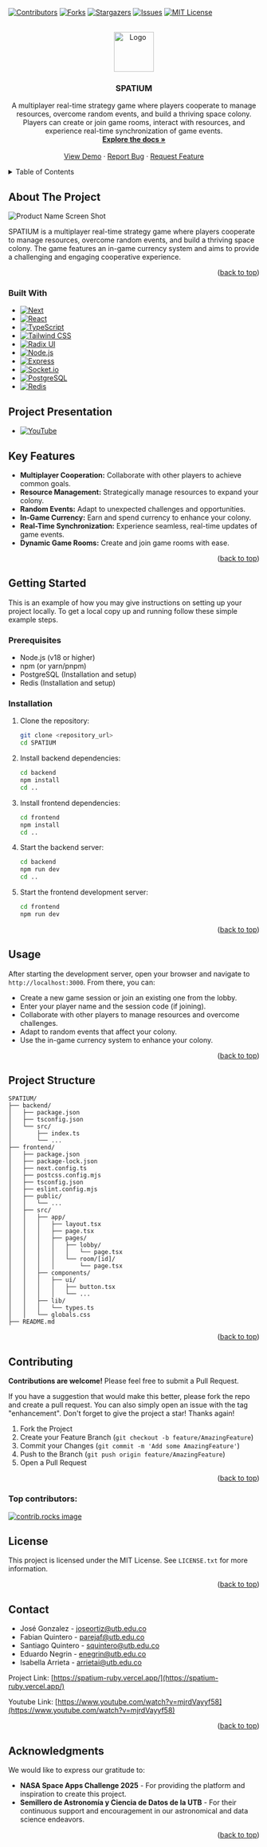 <!-- Improved compatibility of back to top link: See: https://github.com/othneildrew/Best-README-Template/pull/73 -->
<a id="readme-top"></a>
<!--

<!-- PROJECT SHIELDS -->
<!--
*** I'm using markdown "reference style" links for readability.
*** Reference links are enclosed in brackets [ ] instead of parentheses ( ).
*** See the bottom of this document for the declaration of the reference variables
*** for contributors-url, forks-url, etc. This is an optional, concise syntax you may use.
*** https://www.markdownguide.org/basic-syntax/#reference-style-links
-->
[![Contributors][contributors-shield]][contributors-url]
[![Forks][forks-shield]][forks-url]
[![Stargazers][stars-shield]][stars-url]
[![Issues][issues-shield]][issues-url]
[![MIT License][license-shield]][license-url]


<!-- PROJECT LOGO -->
<br />
<div align="center">
  <a href="https://github.com/Joverit5/NASA-SPATIUM">
    <img src="images/astronomy.png" alt="Logo" width="80" height="80">
  </a>

<h3 align="center">SPATIUM</h3>

  <p align="center">
    A multiplayer real-time strategy game where players cooperate to manage resources, overcome random events, and build a thriving space colony. Players can create or join game rooms, interact with resources, and experience real-time synchronization of game events.
    <br />
    <a href="https://github.com/Joverit5/NASA-SPATIUM.git"><strong>Explore the docs »</strong></a>
    <br />
    <br />
    <a href="https://spatium-ruby.vercel.app/">View Demo</a>  
    ·
   <a href="https://github.com/Joverit5/NASA-SPATIUM/issues/new?labels=bug&template=bug-report---.md">Report Bug</a>
    ·
   <a href="https://github.com/Joverit5/NASA-SPATIUM/issues/new?labels=enhancement&template=feature-request---.md">Request Feature</a>

  </p>
</div>



<!-- TABLE OF CONTENTS -->
<details>
  <summary>Table of Contents</summary>
  <ol>
    <li>
      <a href="#about-the-project">About The Project</a>
      <ul>
        <li><a href="#built-with">Built With</a></li>
        <li><a href="#key-features">Key Features</a></li>
      </ul>
    </li>
    <li>
      <a href="#getting-started">Getting Started</a>
      <ul>
        <li><a href="#prerequisites">Prerequisites</a></li>
        <li><a href="#installation">Installation</a></li>
      </ul>
    </li>
    <li><a href="#usage">Usage</a></li>
    <li><a href="#project-structure">Project Structure</a></li>
    <li><a href="#contributing">Contributing</a></li>
    <li><a href="#license">License</a></li>
    <li><a href="#contact">Contact</a></li>
    <li><a href="#acknowledgments">Acknowledgments</a></li>
  </ol>
</details>



<!-- ABOUT THE PROJECT -->
## About The Project

![Product Name Screen Shot][product-screenshot]

SPATIUM is a multiplayer real-time strategy game where players cooperate to manage resources, overcome random events, and build a thriving space colony. The game features an in-game currency system and aims to provide a challenging and engaging cooperative experience.

<p align="right">(<a href="#readme-top">back to top</a>)</p>



### Built With

* [![Next][Next.js]][Next-url]
* [![React][React.js]][React-url]
* [![TypeScript][TypeScript]][TypeScript-url]
* [![Tailwind CSS][Tailwind]][Tailwind-url]
* [![Radix UI][Radix]][Radix-url]
* [![Node.js][Node.js]][Node-url]
* [![Express][Express.js]][Express-url]
* [![Socket.io][Socket.io]][Socket-url]
* [![PostgreSQL][PostgreSQL]][PostgreSQL-url]
* [![Redis][Redis]][Redis-url]

<!-- Project Presentation -->
## Project Presentation

* [![YouTube][youtube-shield]][youtube-url]
  
<!-- KEY FEATURES -->
## Key Features

- **Multiplayer Cooperation:** Collaborate with other players to achieve common goals.
- **Resource Management:** Strategically manage resources to expand your colony.
- **Random Events:** Adapt to unexpected challenges and opportunities.
- **In-Game Currency:** Earn and spend currency to enhance your colony.
- **Real-Time Synchronization:** Experience seamless, real-time updates of game events.
- **Dynamic Game Rooms:** Create and join game rooms with ease.

<p align="right">(<a href="#readme-top">back to top</a>)</p>

<!-- GETTING STARTED -->
## Getting Started

This is an example of how you may give instructions on setting up your project locally.
To get a local copy up and running follow these simple example steps.

### Prerequisites

* Node.js (v18 or higher)
* npm (or yarn/pnpm)
* PostgreSQL (Installation and setup)
* Redis (Installation and setup)

### Installation

1. Clone the repository:
   ```bash
   git clone <repository_url>
   cd SPATIUM
   ```

2. Install backend dependencies:
   ```bash
   cd backend
   npm install
   cd ..
   ```

3. Install frontend dependencies:
   ```bash
   cd frontend
   npm install
   cd ..
   ```

4. Start the backend server:
   ```bash
   cd backend
   npm run dev
   cd ..
   ```

5. Start the frontend development server:
   ```bash
   cd frontend
   npm run dev
   ```

<p align="right">(<a href="#readme-top">back to top</a>)</p>



<!-- USAGE EXAMPLES -->
## Usage

After starting the development server, open your browser and navigate to `http://localhost:3000`. From there, you can:

- Create a new game session or join an existing one from the lobby.
- Enter your player name and the session code (if joining).
- Collaborate with other players to manage resources and overcome challenges.
- Adapt to random events that affect your colony.
- Use the in-game currency system to enhance your colony.

<p align="right">(<a href="#readme-top">back to top</a>)</p>



<!-- PROJECT STRUCTURE -->
## Project Structure

```
SPATIUM/
├── backend/
│   ├── package.json
│   ├── tsconfig.json
│   └── src/
│       ├── index.ts
│       └── ...
├── frontend/
│   ├── package.json
│   ├── package-lock.json
│   ├── next.config.ts
│   ├── postcss.config.mjs
│   ├── tsconfig.json
│   ├── eslint.config.mjs
│   ├── public/
│   │   └── ...
│   ├── src/
│   │   ├── app/
│   │   │   ├── layout.tsx
│   │   │   ├── page.tsx
│   │   │   ├── pages/
│   │   │   │   ├── lobby/
│   │   │   │   │   └── page.tsx
│   │   │   │   └── room/[id]/
│   │   │   │       └── page.tsx
│   │   ├── components/
│   │   │   ├── ui/
│   │   │   │   ├── button.tsx
│   │   │   │   └── ...
│   │   ├── lib/
│   │   │   └── types.ts
│   │   └── globals.css
├── README.md
```

<p align="right">(<a href="#readme-top">back to top</a>)</p>


<!-- CONTRIBUTING -->
## Contributing

**Contributions are welcome!** Please feel free to submit a Pull Request.

If you have a suggestion that would make this better, please fork the repo and create a pull request. You can also simply open an issue with the tag "enhancement".
Don't forget to give the project a star! Thanks again!

1. Fork the Project
2. Create your Feature Branch (`git checkout -b feature/AmazingFeature`)
3. Commit your Changes (`git commit -m 'Add some AmazingFeature'`)
4. Push to the Branch (`git push origin feature/AmazingFeature`)
5. Open a Pull Request

<p align="right">(<a href="#readme-top">back to top</a>)</p>

### Top contributors:

<a href="https://github.com/Joverit5/NASA-SPATIUM/graphs/contributors">
  <img src="https://contrib.rocks/image?repo=Joverit5/NASA-SPATIUM" alt="contrib.rocks image" />
</a>



<!-- LICENSE -->
## License

This project is licensed under the MIT License. See `LICENSE.txt` for more information.

<p align="right">(<a href="#readme-top">back to top</a>)</p>



<!-- CONTACT -->
## Contact

- José Gonzalez - joseortiz@utb.edu.co
- Fabian Quintero - parejaf@utb.edu.co
- Santiago Quintero - squintero@utb.edu.co
- Eduardo Negrin - enegrin@utb.edu.co
- Isabella Arrieta - arrietai@utb.edu.co

Project Link: [https://spatium-ruby.vercel.app/](https://spatium-ruby.vercel.app/)

Youtube Link: [https://www.youtube.com/watch?v=mjrdVayyf58](https://www.youtube.com/watch?v=mjrdVayyf58)

<p align="right">(<a href="#readme-top">back to top</a>)</p>



<!-- ACKNOWLEDGMENTS -->
## Acknowledgments

We would like to express our gratitude to:

* **NASA Space Apps Challenge 2025** - For providing the platform and inspiration to create this project.
* **Semillero de Astronomía y Ciencia de Datos de la UTB** - For their continuous support and encouragement in our astronomical and data science endeavors.

<p align="right">(<a href="#readme-top">back to top</a>)</p>



<!-- MARKDOWN LINKS & IMAGES -->
<!-- https://www.markdownguide.org/basic-syntax/#reference-style-links -->
[contributors-shield]: https://img.shields.io/github/contributors/Joverit5/NASA-SPATIUM.svg?style=for-the-badge
[contributors-url]: https://github.com/Joverit5/NASA-SPATIUM/graphs/contributors

[forks-shield]: https://img.shields.io/github/forks/Joverit5/NASA-SPATIUM.svg?style=for-the-badge
[forks-url]: https://github.com/Joverit5/NASA-SPATIUM/network/members

[stars-shield]: https://img.shields.io/github/stars/Joverit5/NASA-SPATIUM.svg?style=for-the-badge
[stars-url]: https://github.com/Joverit5/NASA-SPATIUM/stargazers

[issues-shield]: https://img.shields.io/github/issues/Joverit5/NASA-SPATIUM.svg?style=for-the-badge
[issues-url]: https://github.com/Joverit5/NASA-SPATIUM/issues

[license-shield]: https://img.shields.io/github/license/Joverit5/NASA-SPATIUM.svg?style=for-the-badge
[license-url]: https://github.com/Joverit5/NASA-SPATIUM//blob/master/LICENSE.txt

[product-screenshot]: images/screenshot.png

[Next.js]: https://img.shields.io/badge/next.js-000000?style=for-the-badge&logo=nextdotjs&logoColor=white
[Next-url]: https://nextjs.org/

[React.js]: https://img.shields.io/badge/React-20232A?style=for-the-badge&logo=react&logoColor=61DAFB
[React-url]: https://reactjs.org/

[TypeScript]: https://img.shields.io/badge/TypeScript-007ACC?style=for-the-badge&logo=typescript&logoColor=white
[TypeScript-url]: https://www.typescriptlang.org/

[Tailwind]: https://img.shields.io/badge/Tailwind%20CSS-38B2AC?style=for-the-badge&logo=tailwind-css&logoColor=white
[Tailwind-url]: https://tailwindcss.com/

[Radix]: https://img.shields.io/badge/Radix%20UI-161618?style=for-the-badge&logo=radix-ui&logoColor=white
[Radix-url]: https://www.radix-ui.com/

[Node.js]: https://img.shields.io/badge/Node.js-43853D?style=for-the-badge&logo=node.js&logoColor=white
[Node-url]: https://nodejs.org/

[Express.js]: https://img.shields.io/badge/Express.js-404D59?style=for-the-badge&logo=express&logoColor=white
[Express-url]: https://expressjs.com/

[Socket.io]: https://img.shields.io/badge/Socket.io-010101?style=for-the-badge&logo=socket.io&logoColor=white
[Socket-url]: https://socket.io/

[PostgreSQL]: https://img.shields.io/badge/PostgreSQL-316192?style=for-the-badge&logo=postgresql&logoColor=white
[PostgreSQL-url]: https://www.postgresql.org/

[Redis]: https://img.shields.io/badge/Redis-DC382D?style=for-the-badge&logo=redis&logoColor=white
[Redis-url]: https://redis.io/

[youtube-shield]: https://img.shields.io/badge/YouTube-FF0000?style=for-the-badge&logo=youtube
[youtube-url]: https://youtu.be/4QGIdWIk018
